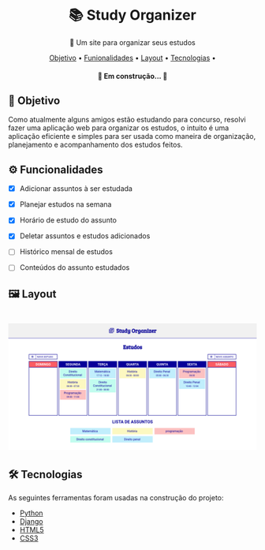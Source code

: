<h1 align="center">
    📚 Study Organizer
</h1>
<p align="center">📑 Um site para organizar seus estudos</p>

<p align="center">
 <a href="#objetivo">Objetivo</a> •
 <a href="#funcionalidades">Funionalidades</a> • 
 <a href="#layout">Layout</a> • 
 <a href="#tecnologias">Tecnologias</a> • 
</p>

<h4 align="center"> 
	🚧  Em construção...  🚧
</h4>

<h2 id="objetivo">📝 Objetivo</h2>

<p>
Como atualmente alguns amigos estão estudando para concurso, resolvi fazer uma aplicação web para organizar os estudos, o intuito é uma aplicação eficiente e simples para ser usada como maneira de organização, planejamento e acompanhamento dos estudos feitos.
</p>

<h2 id="funcionalidades">⚙️ Funcionalidades</h2>

- [x] Adicionar assuntos à ser estudada
- [x] Planejar estudos na semana
- [x] Horário de estudo do assunto
- [x] Deletar assuntos e estudos adicionados
- [ ] Histórico mensal de estudos
- [ ] Conteúdos do assunto estudados


<h2 id="layout">🖼️ Layout</h2>

<h1 align="center">
  <img alt="NextLevelWeek" title="#NextLevelWeek" src="./assets/study-organizer.png" />
</h1>

<h2 id="tecnologias">🛠 Tecnologias</h2>

<p>As seguintes ferramentas foram usadas na construção do projeto:</p>

- [Python](https://www.python.org/)
- [Django](https://www.djangoproject.com/start/overview/)
- [HTML5](https://developer.mozilla.org/pt-BR/docs/Web/HTML)
- [CSS3](https://developer.mozilla.org/pt-BR/docs/Web/CSS)
